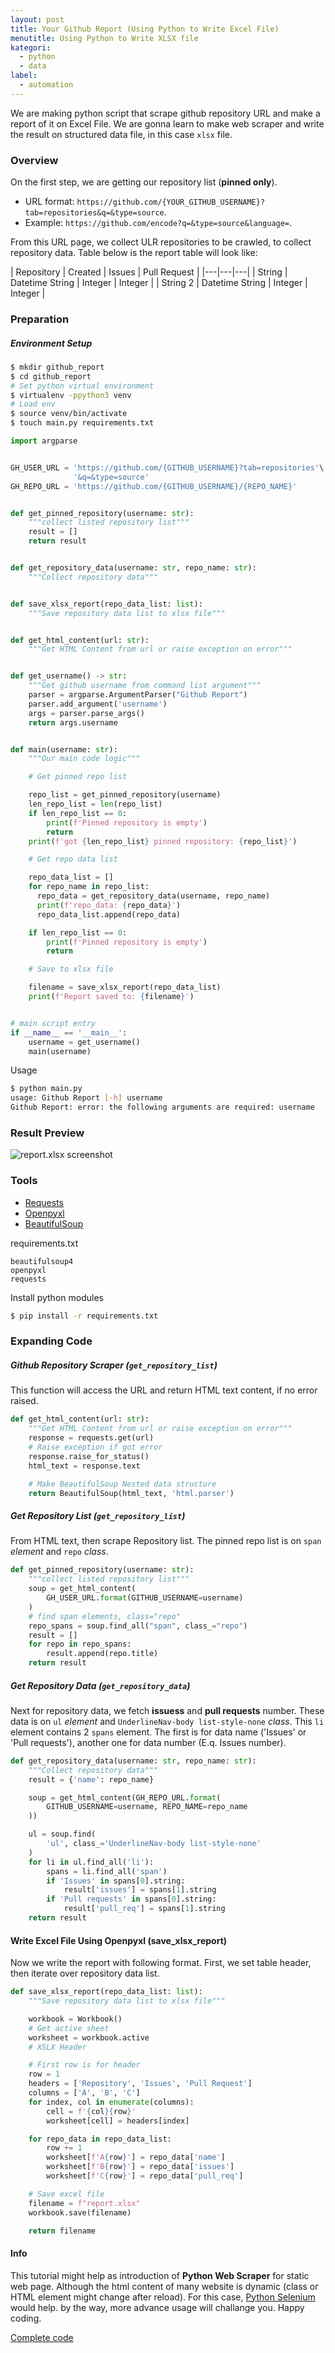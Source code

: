 ```yaml
---
layout: post
title: Your Github Report (Using Python to Write Excel File)
menutitle: Using Python to Write XLSX file
kategori:
  - python
  - data
label:
  - automation
---
```



We are making python script that scrape github repository URL and make a report of it on Excel File.
We are gonna learn to make web scraper and write the result on structured data file, in this case `xlsx` file.

<!--more-->


### Overview

On the first step, we are getting our repository list (__pinned only__).

 - URL format: `https://github.com/{YOUR_GITHUB_USERNAME}?tab=repositories&q=&type=source`.
 - Example: `https://github.com/encode?q=&type=source&language=`.

From this URL page, we collect ULR repositories to be crawled, to collect repository data. Table below is the report table will look like:

| Repository | Created | Issues | Pull Request |
|---|---|---|
| String | Datetime String | Integer | Integer |
| String 2 | Datetime String | Integer | Integer |



### Preparation

##### Environment Setup

```bash
$ mkdir github_report
$ cd github_report
# Set python virtual environment
$ virtualenv -ppython3 venv
# Load env
$ source venv/bin/activate
$ touch main.py requirements.txt
```

```python
import argparse


GH_USER_URL = 'https://github.com/{GITHUB_USERNAME}?tab=repositories'\
              '&q=&type=source'
GH_REPO_URL = 'https://github.com/{GITHUB_USERNAME}/{REPO_NAME}'


def get_pinned_repository(username: str):
    """collect listed repository list"""
    result = []
    return result


def get_repository_data(username: str, repo_name: str):
    """Collect repository data"""


def save_xlsx_report(repo_data_list: list):
    """Save repository data list to xlsx file"""


def get_html_content(url: str):
    """Get HTML Content from url or raise exception on error"""


def get_username() -> str:
    """Get github username from command list argument"""
    parser = argparse.ArgumentParser("Github Report")
    parser.add_argument('username')
    args = parser.parse_args()
    return args.username


def main(username: str):
    """Our main code logic"""

    # Get pinned repo list

    repo_list = get_pinned_repository(username)
    len_repo_list = len(repo_list)
    if len_repo_list == 0:
        print(f'Pinned repository is empty')
        return
    print(f'got {len_repo_list} pinned repository: {repo_list}')

    # Get repo data list

    repo_data_list = []
    for repo_name in repo_list:
      repo_data = get_repository_data(username, repo_name)
      print(f'repo_data: {repo_data}')
      repo_data_list.append(repo_data)

    if len_repo_list == 0:
        print(f'Pinned repository is empty')
        return

    # Save to xlsx file

    filename = save_xlsx_report(repo_data_list)
    print(f'Report saved to: {filename}')


# main script entry
if __name__ == '__main__':
    username = get_username()
    main(username)
```

Usage
```bash
$ python main.py 
usage: Github Report [-h] username
Github Report: error: the following arguments are required: username
```


### Result Preview

![report.xlsx screenshot](/assets/imgs/blog/openpyxl-report-result.png)


### Tools

 - [Requests](https://requests.readthedocs.io/en/master/)
 - [Openpyxl](https://openpyxl.readthedocs.io/)
 - [BeautifulSoup](https://www.crummy.com/software/BeautifulSoup/bs4/doc/)

requirements.txt
```
beautifulsoup4
openpyxl
requests
```

Install python modules
```bash
$ pip install -r requirements.txt
``` 


### Expanding Code


##### Github Repository Scraper (`get_repository_list`)


This function will access the URL and return HTML text content, if no error raised.

```python
def get_html_content(url: str):
    """Get HTML Content from url or raise exception on error"""
    response = requests.get(url)
    # Raise exception if got error
    response.raise_for_status()
    html_text = response.text

    # Make BeautifulSoup Nested data structure
    return BeautifulSoup(html_text, 'html.parser')
```

##### Get Repository List (`get_repository_list`)

From HTML text, then scrape Repository list. 
The pinned repo list is on `span` _element_ and `repo` _class_.

```python
def get_pinned_repository(username: str):
    """collect listed repository list"""
    soup = get_html_content(
        GH_USER_URL.format(GITHUB_USERNAME=username)
    )
    # find span elements, class="repo"
    repo_spans = soup.find_all("span", class_="repo")
    result = []
    for repo in repo_spans:
        result.append(repo.title)
    return result
```

##### Get Repository Data (`get_repository_data`)

Next for repository data, we fetch __issuess__ and __pull requests__ number.
These data is on `ul` _element_ and `UnderlineNav-body list-style-none` _class_. This `li` element contains 2 `spans` element. The first is for data name ('Issues' or 'Pull requests'), another one for data number (E.q. Issues number).


```python
def get_repository_data(username: str, repo_name: str):
    """Collect repository data"""
    result = {'name': repo_name}

    soup = get_html_content(GH_REPO_URL.format(
        GITHUB_USERNAME=username, REPO_NAME=repo_name
    ))

    ul = soup.find(
        'ul', class_='UnderlineNav-body list-style-none'
    )
    for li in ul.find_all('li'):
        spans = li.find_all('span')
        if 'Issues' in spans[0].string:
            result['issues'] = spans[1].string
        if 'Pull requests' in spans[0].string:
            result['pull_req'] = spans[1].string
    return result
```


#### Write Excel File Using Openpyxl (save_xlsx_report)

Now we write the report with following format.
First, we set table header, then iterate over repository data list.

```python
def save_xlsx_report(repo_data_list: list):
    """Save repository data list to xlsx file"""

    workbook = Workbook()
    # Get active sheet
    worksheet = workbook.active
    # XSLX Header

    # First row is for header
    row = 1
    headers = ['Repository', 'Issues', 'Pull Request']
    columns = ['A', 'B', 'C']
    for index, col in enumerate(columns):
        cell = f'{col}{row}'
        worksheet[cell] = headers[index]

    for repo_data in repo_data_list:
        row += 1
        worksheet[f'A{row}'] = repo_data['name']
        worksheet[f'B{row}'] = repo_data['issues']
        worksheet[f'C{row}'] = repo_data['pull_req']

    # Save excel file
    filename = f"report.xlsx"
    workbook.save(filename)

    return filename
```


#### Info

This tutorial might help as introduction of **Python Web Scraper** for static web page.
Although the html content of many website is dynamic (class or HTML element might change after reload).
For this case, [Python Selenium](https://selenium-python.readthedocs.io/) would help. by the way, more advance usage will challange you.
Happy coding.


[Complete code](https://github.com/GulaAren/GulaAren.github.io/tree/master/code/github_report)

